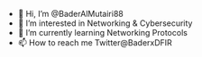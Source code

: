 - 👋 Hi, I’m @BaderAlMutairi88
- 👀 I’m interested in Networking & Cybersecurity
- 🌱 I’m currently learning Networking Protocols
- 📫 How to reach me Twitter@BaderxDFIR 
